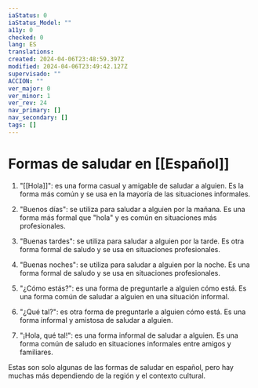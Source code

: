 ```yaml
---
iaStatus: 0
iaStatus_Model: ""
a11y: 0
checked: 0
lang: ES
translations: 
created: 2024-04-06T23:48:59.397Z
modified: 2024-04-06T23:49:42.127Z
supervisado: ""
ACCION: ""
ver_major: 0
ver_minor: 1
ver_rev: 24
nav_primary: []
nav_secondary: []
tags: []
---
```

# Formas de saludar en [[Español]]
1.  "[[Hola]]": es una forma casual y amigable de saludar a alguien. Es la forma más común y se usa en la mayoría de las situaciones informales.
    
2.  "Buenos días": se utiliza para saludar a alguien por la mañana. Es una forma más formal que "hola" y es común en situaciones más profesionales.
    
3.  "Buenas tardes": se utiliza para saludar a alguien por la tarde. Es otra forma formal de saludo y se usa en situaciones profesionales.
    
4.  "Buenas noches": se utiliza para saludar a alguien por la noche. Es una forma formal de saludo y se usa en situaciones profesionales.
    
5.  "¿Cómo estás?": es una forma de preguntarle a alguien cómo está. Es una forma común de saludar a alguien en una situación informal.
    
6.  "¿Qué tal?": es otra forma de preguntarle a alguien cómo está. Es una forma informal y amistosa de saludar a alguien.
    
7.  "¡Hola, qué tal!": es una forma informal de saludar a alguien. Es una forma común de saludo en situaciones informales entre amigos y familiares.
    

Estas son solo algunas de las formas de saludar en español, pero hay muchas más dependiendo de la región y el contexto cultural.
